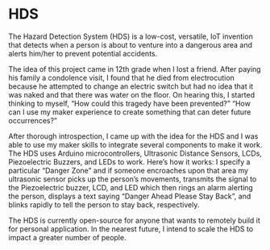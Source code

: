 # HDS
The Hazard Detection System (HDS) is a low-cost, versatile, IoT invention that detects when a person is about to venture into a dangerous area and alerts him/her to prevent potential accidents.

The idea of this project came in 12th grade when I lost a friend. After paying his family a condolence visit, I found that he died from electrocution because he attempted to change an electric switch but had no idea that it was naked and that there was water on the floor. On hearing this, I started thinking to myself, “How could this tragedy have been prevented?” “How can I use my maker experience to create something that can deter future occurrences?”

After thorough introspection, I came up with the idea for the HDS and I was able to use my maker skills to integrate several components to make it work. The HDS uses Arduino microcontrollers, Ultrasonic Distance Sensors, LCDs, Piezoelectric Buzzers, and LEDs to work. Here’s how it works: I specify a particular “Danger Zone” and if someone encroaches upon that area my ultrasonic sensor picks up the person’s movements, transmits the signal to the Piezoelectric buzzer, LCD, and LED which then rings an alarm alerting the person, displays a text saying “Danger Ahead Please Stay Back”, and blinks rapidly to tell the person to stay back, respectively.

The HDS is currently open-source for anyone that wants to remotely build it for personal application. In the nearest future, I intend to scale the HDS to impact a greater number of people.

